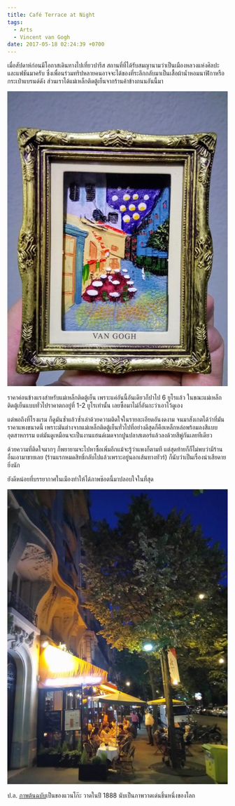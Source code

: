 ```yaml
---
title: Café Terrace at Night
tags:
  - Arts
  - Vincent van Gogh
date: 2017-05-18 02:24:39 +0700
---
```


เมื่อสัปดาห์ก่อนมีโอกาสเดินทางไปเที่ยวปารีส สถานที่ที่ได้รับสมญานามว่าเป็นเมืองหลวงแห่งศิลปะและแฟชันมาครับ ซึ่งเพื่อนร่วมทริปหลายคนอาจจะได้ของที่ระลึกกลับมาเป็นเสื้อผ้าน้ำหอมนาฬิกาหรือกระเป๋าแบรนด์ดัง ส่วนเราได้แม่เหล็กติดตู้เย็นจากร้านค้าข้างถนนอันนี้มา

![](/images/van-gogh-terrace-magnet.jpg)

ราคาค่อนข้างแรงสำหรับแม่เหล็กติดตู้เย็น เพราะแค่อันนี้อันเดียวก็ปาไป 6 ยูโรแล้ว ในขณะแม่เหล็กติดตู้เย็นแบบทั่วไปราคาตกอยู่ที่ 1-2 ยูโรเท่านั้น เลยซื้อมาไม่กี่อันกะว่าเอาไว้ดูเอง

แต่พอถึงที่โรงแรม ก็ดูมันซ้ำแล้วซ้ำเล่าด้วยความติดใจในรายละเอียดอันงดงาม จนมาสังเกตได้ว่าที่มันราคาแพงขนาดนี้ เพราะมันต่างจากแม่เหล็กติดตู้เย็นทั่วไปที่อย่างดีสุดก็คือเหล็กหล่อพร้อมลงสีแบบอุตสาหกรรม แต่มันดูเหมือนจะเป็นงานแฮนด์เมดจากปูนปลาสเตอร์แล้วลงด้วยสีพู่กันเลยทีเดียว

ด้วยความที่ติดใจมากๆ ก็พยายามจะไปหาซื้อเพิ่มอีกแม้จะรู้ว่าแพงก็ตามที แต่สุดท้ายก็ก็ไม่พบว่ามีร้านอื่นเอามาขายเลย (ร้านแรกหมดสิทธิ์กลับไปแล้วเพราะอยู่นอกเส้นทางทัวร์) ก็นับว่าเป็นเรื่องน่าเสียดายยิ่งนัก

ยังดีหน่อยที่บรรยากาศในเมืองทำให้ได้ภาพช๊อตนี้มาปลอบใจในที่สุด

![](/images/van-gogh-terrace-irl.jpg)

ป.ล. [ภาพต้นฉบับ][terrace]เป็นของแวนโก๊ะ วาดในปี 1888 นับเป็นภาพวาดเด่นชิ้นหนึ่งของโลก


[terrace]: //en.wikipedia.org/wiki/Caf%C3%A9_Terrace_at_Night
